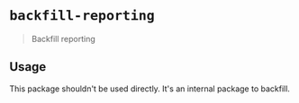 # `backfill-reporting`

> Backfill reporting

## Usage

This package shouldn't be used directly. It's an internal package to backfill.

